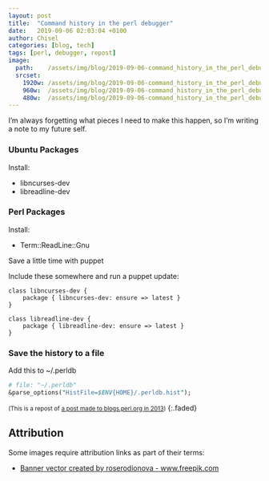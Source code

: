 ```yaml
---
layout: post
title:  "Command history in the perl debugger"
date:   2019-09-06 02:03:04 +0100
author: Chisel
categories: [blog, tech]
tags: [perl, debugger, repost]
image:
  path:    /assets/img/blog/2019-09-06-command_history_in_the_perl_debugger-lugar-trabajo-programado.jpg
  srcset:
    1920w: /assets/img/blog/2019-09-06-command_history_in_the_perl_debugger-lugar-trabajo-programado.jpg
    960w:  /assets/img/blog/2019-09-06-command_history_in_the_perl_debugger-lugar-trabajo-programado@0,5x.jpg
    480w:  /assets/img/blog/2019-09-06-command_history_in_the_perl_debugger-lugar-trabajo-programado@0,25x.jpg
---
```


I’m always forgetting what pieces I need to make this happen, so I’m writing a note to my future self.

<!--more-->

### Ubuntu Packages

Install:

* libncurses-dev
* libreadline-dev

### Perl Packages

Install:

* Term::ReadLine::Gnu

Save a little time with puppet

Include these somewhere and run a puppet update:

~~~puppet
class libncurses-dev {
    package { libncurses-dev: ensure => latest }
}

class libreadline-dev {
    package { libreadline-dev: ensure => latest }
}
~~~


### Save the history to a file
Add this to ~/.perldb

~~~perl
# file: "~/.perldb"
&parse_options("HistFile=$ENV{HOME}/.perldb.hist");
~~~

<small>(This is a repost of [a post made to blogs.perl.org in 2013][post-2013])</small>
{:.faded}


## Attribution

Some images require attribution links as part of their terms:

- <a href="https://www.freepik.com/free-photos-vectors/banner">Banner vector created by roserodionova - www.freepik.com</a>

[post-2013]: http://blogs.perl.org/users/chisel/2013/01/command-history-in-the-perl-debugger.html
